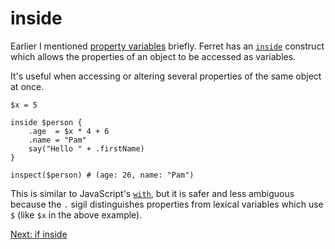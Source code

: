 # inside

Earlier I mentioned [property variables](../Variables.md#property-variables)
briefly. Ferret has an [`inside`](../Keywords.md#inside) construct which allows
the properties of an object to be accessed as variables. 

It's useful when accessing or altering several properties of the same object
at once.

    $x = 5

    inside $person {
        .age  = $x * 4 + 6
        .name = "Pam"
        say("Hello " + .firstName)
    }

    inspect($person) # (age: 26, name: "Pam")

This is similar to JavaScript's
[`with`](https://developer.mozilla.org/en-US/docs/Web/JavaScript/Reference/Statements/with),
but it is safer and less ambiguous because the `.` sigil distinguishes
properties from lexical variables which use `$` (like `$x` in the above example).

[Next: if inside](19-if-inside.md)